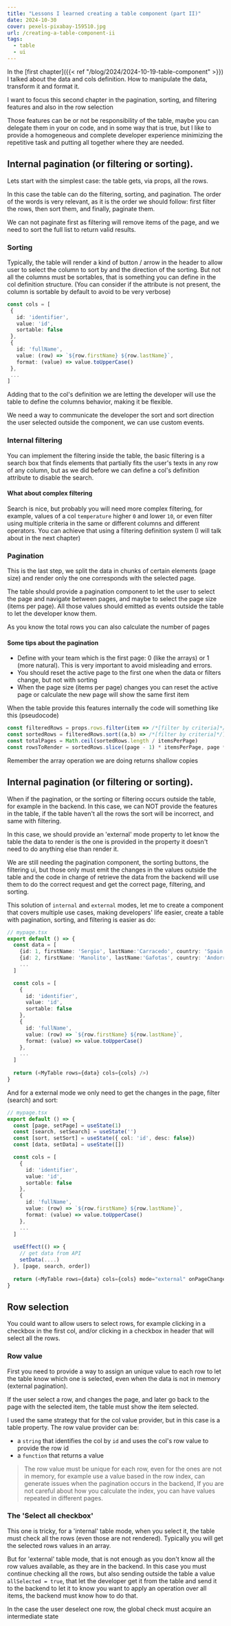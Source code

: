 ```yaml
---
title: "Lessons I learned creating a table component (part II)"
date: 2024-10-30
cover: pexels-pixabay-159510.jpg
url: /creating-a-table-component-ii
tags:  
  - table
  - ui
---
```


In the [first chapter]({{< ref "/blog/2024/2024-10-19-table-component" >}}) I talked about the data and cols definition. How to manipulate the data, transform it and format it.

I want to focus this second chapter in the pagination, sorting, and filtering features and also in the row selection

Those features can be or not be responsibility of the table, maybe you can delegate them in your on code, and in some way that is true, but I like to provide a homogeneous and complete developer experience minimizing the repetitive task and putting all together where they are needed.

## Internal pagination (or filtering or sorting).

Lets start with the simplest case: the table gets, via props, all the rows. 

In this case the table can do the filtering, sorting, and pagination. The order of the words is very relevant, as it is the order we should follow: first filter the rows, then sort them, and finally, paginate them.

We can not paginate first as filtering will remove items of the page, and we need to sort the full list to return valid results. 

### Sorting

Typically, the table will render a kind of button / arrow in the header to allow user to select the column to sort by and the direction of the sorting. But not all the columns must be sortables, that is something you can define in the col definition structure. (You can consider if the attribute is not present, the column is sortable by default to avoid to be very verbose)

```ts
const cols = [
 {
   id: 'identifier',
   value: 'id',
   sortable: false
 },
 {
   id: 'fullName',
   value: (row) => `${row.firstName} ${row.lastName}`,
   format: (value) => value.toUpperCase()
 },
 ...
]
```

Adding that to the col's definition we are letting the developer will use the table to define the columns behavior, making it be flexible.

We need a way to communicate the developer the sort and sort direction the user selected outside the component, we can use custom events.  

### Internal filtering

You can implement the filtering inside the table, the basic filtering is a search box that finds elements that partially fits the user's texts in any row of any column, but as we did before we can define a col's definition attribute to disable the search.

#### What about complex filtering

Search is nice, but probably you will need more complex filtering, for example, values of a col `temperature` higher `0` and lower `10`, or even filter using multiple criteria in the same or different columns and different operators. You can achieve that using a filtering definition system (I will talk about in the next chapter) 

### Pagination

This is the last step, we split the data in chunks of certain elements (page size) and render only the one corresponds with the selected page.

The table should provide a pagination component to let the user to select the page and navigate between pages, and maybe to select the page size (items per page). All those values should emitted as events outside the table to let the developer know them.

As you know the total rows you can also calculate the number of pages

#### Some tips about the pagination

* Define with your team which is the first page: 0 (like the arrays) or 1 (more natural). This is very important to avoid misleading and errors.
* You should reset the active page to the first one when the data or filters change, but not with sorting
* When the page size (items per page) changes you can reset the active page or calculate the new page will show the same first item

When the table provide this features internally the code will something like this (pseudocode)

```ts
const filteredRows = props.rows.filter(item => /*[filter by criteria]*/)
const sortedRows = filteredRows.sort((a,b) => /*[filter by criteria]*/)
const totalPages = Math.ceil(sortedRows.length / itemsPerPage)
const rowsToRender = sortedRows.slice((page - 1) * itemsPerPage, page * itemsPerPage)
```

Remember the array operation we are doing returns shallow copies

## Internal pagination (or filtering or sorting).

When if the pagination, or the sorting or filtering occurs outside the table, for example in the backend. In this case, we can NOT provide the features in the table, if the table haven't all the rows the sort will be incorrect, and same with filtering.

In this case, we should provide an 'external' mode property to let know the table the data to render is the one is provided in the property it doesn't need to do anything else than render it.

We are still needing the pagination component, the sorting buttons, the filtering ui, but those only must emit the changes in the values outside the table and the code in charge of retrieve the data from the backend will use them to do the correct request and get the correct page, filtering, and sorting.

This solution of `internal` and `external` modes, let me to create a component that covers multiple use cases, making developers' life easier, create a table with pagination, sorting, and filtering is easier as do:

```ts
// mypage.tsx
export default () => {
  const data = [
    {id: 1, firstName: 'Sergio', lastName:'Carracedo', country: 'Spain'},
    {id: 2, firstName: 'Manolito', lastName:'Gafotas', country: 'Andorra'},
    ...
  ]

  const cols = [
    {
      id: 'identifier',
      value: 'id',
      sortable: false
    },
    {
      id: 'fullName',
      value: (row) => `${row.firstName} ${row.lastName}`,
      format: (value) => value.toUpperCase()
    },
    ...
  ]
  
  return (<MyTable rows={data} cols={cols} />)
}
```

And for a external mode we only need to get the changes in the page, filter (search) and sort: 

```ts
// mypage.tsx
export default () => {
  const [page, setPage] = useState(1)
  const [search, setSearch] = useState('')
  const [sort, setSort] = useState({ col: 'id', desc: false})
  const [data, setData] = useState([])

  const cols = [
    {
      id: 'identifier',
      value: 'id',
      sortable: false
    },
    {
      id: 'fullName',
      value: (row) => `${row.firstName} ${row.lastName}`,
      format: (value) => value.toUpperCase()
    },
    ...
  ]
  
  useEffect(() => {
    // get data from API
    setData(....)
  }, [page, search, order])
  
  return (<MyTable rows={data} cols={cols} mode="external" onPageChange={(e) => setPage(e.value)} onSearchChange={(e) => setSearch(e.value)} onSortChange={(e) => setSort(e.value)}/>)
}
```

## Row selection

You could want to allow users to select rows, for example clicking in a checkbox in the first col, and/or clicking in a checkbox in header that will select all the rows.

### Row value
First you need to provide a way to assign an unique value to each row to let the table know which one is selected, even when the data is not in memory (external pagination).

If the user select a row, and changes the page, and later go back to the page with the selected item, the table must show the item selected.

I used the same strategy that for the col value provider, but in this case is a table property. 
The row value provider can be:

* a `string` that identifies the col by `id` and uses the col's row value to provide the row id
* a `function` that returns a value

> The row value must be unique for each row, even for the ones are not in memory, for example use a value based in the row index, can generate issues when the pagination occurs in the backend, If you are not careful about how you calculate the index, you can have values repeated in different pages.

### The 'Select all checkbox'

This one is tricky, for a 'internal' table mode, when you select it, the table must check all the rows (even those are not rendered). Typically you will get the selected rows values in an array.

But for 'external' table mode, that is not enough as you don't know all the row values available, as they are in the backend. In this case you must continue checking all the rows, but also sending outside the table a value `allSelected = true`, that let the developer get it from the table and send it to the backend to let it to know you want to apply an operation over all items, the backend must know how to do that. 

In the case the user deselect one row, the global check must acquire an intermediate state






  
